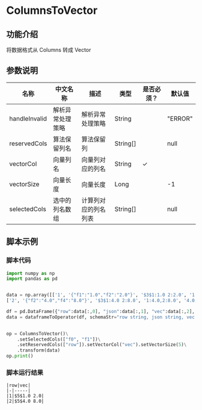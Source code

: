 
# ColumnsToVector

## 功能介绍
将数据格式从 Columns 转成 Vector


## 参数说明

| 名称 | 中文名称 | 描述 | 类型 | 是否必须？ | 默认值 |
| --- | --- | --- | --- | --- | --- |
| handleInvalid | 解析异常处理策略 | 解析异常处理策略 | String |  | "ERROR" |
| reservedCols | 算法保留列名 | 算法保留列 | String[] |  | null |
| vectorCol | 向量列名 | 向量列对应的列名 | String | ✓ |  |
| vectorSize | 向量长度 | 向量长度 | Long |  | -1 |
| selectedCols | 选中的列名数组 | 计算列对应的列名列表 | String[] |  | null |

## 脚本示例
### 脚本代码
```python
import numpy as np
import pandas as pd


data = np.array([['1', '{"f1":"1.0","f2":"2.0"}', '$3$1:1.0 2:2.0', '1:1.0,2:2.0', '1.0,2.0', 1.0, 2.0],
['2', '{"f2":"4.0","f4":"8.0"}', '$3$1:4.0 2:8.0', '1:4.0,2:8.0', '4.0,8.0', 4.0, 8.0]])

df = pd.DataFrame({"row":data[:,0], "json":data[:,1], "vec":data[:,2], "kv":data[:,3], "csv":data[:,4], "f0":data[:,5], "f1":data[:,6]})
data = dataframeToOperator(df, schemaStr="row string, json string, vec string, kv string, csv string, f0 double, f1 double",op_type="batch")
    

op = ColumnsToVector()\
    .setSelectedCols(["f0", "f1"])\
    .setReservedCols(["row"]).setVectorCol("vec").setVectorSize(5)\
    .transform(data)
op.print()
```

### 脚本运行结果
    
    |row|vec|
    |-|-----|
    |1|$5$1.0 2.0|
    |2|$5$4.0 8.0|
    
